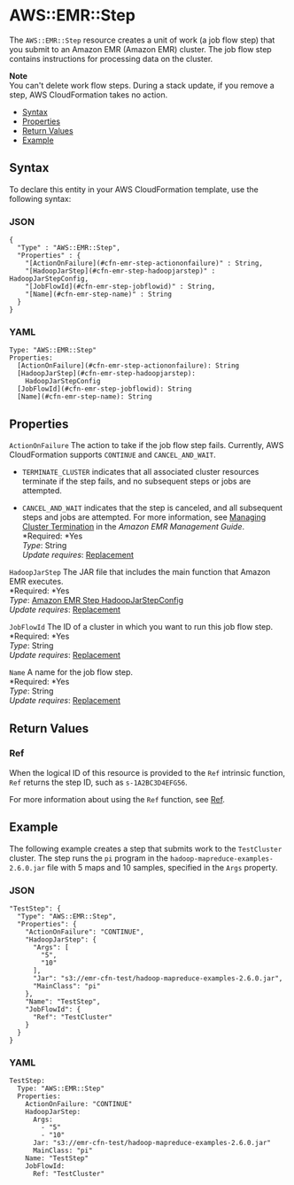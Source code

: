 # AWS::EMR::Step<a name="aws-resource-emr-step"></a>

The `AWS::EMR::Step` resource creates a unit of work \(a job flow step\) that you submit to an Amazon EMR \(Amazon EMR\) cluster\. The job flow step contains instructions for processing data on the cluster\.

**Note**  
You can't delete work flow steps\. During a stack update, if you remove a step, AWS CloudFormation takes no action\.


+ [Syntax](#aws-resource-emr-step-syntax)
+ [Properties](#w3ab2c21c10d633c11)
+ [Return Values](#w3ab2c21c10d633c13)
+ [Example](#w3ab2c21c10d633c15)

## Syntax<a name="aws-resource-emr-step-syntax"></a>

To declare this entity in your AWS CloudFormation template, use the following syntax:

### JSON<a name="aws-resource-emr-step-syntax.json"></a>

```
{
  "Type" : "AWS::EMR::Step",
  "Properties" : {
    "[ActionOnFailure](#cfn-emr-step-actiononfailure)" : String,
    "[HadoopJarStep](#cfn-emr-step-hadoopjarstep)" : HadoopJarStepConfig,
    "[JobFlowId](#cfn-emr-step-jobflowid)" : String,
    "[Name](#cfn-emr-step-name)" : String
  }
}
```

### YAML<a name="aws-resource-emr-step-syntax.yaml"></a>

```
Type: "AWS::EMR::Step"
Properties: 
  [ActionOnFailure](#cfn-emr-step-actiononfailure): String
  [HadoopJarStep](#cfn-emr-step-hadoopjarstep):
    HadoopJarStepConfig
  [JobFlowId](#cfn-emr-step-jobflowid): String
  [Name](#cfn-emr-step-name): String
```

## Properties<a name="w3ab2c21c10d633c11"></a>

`ActionOnFailure`  <a name="cfn-emr-step-actiononfailure"></a>
The action to take if the job flow step fails\. Currently, AWS CloudFormation supports `CONTINUE` and `CANCEL_AND_WAIT`\.  

+ `TERMINATE_CLUSTER` indicates that all associated cluster resources terminate if the step fails, and no subsequent steps or jobs are attempted\.

+ `CANCEL_AND_WAIT` indicates that the step is canceled, and all subsequent steps and jobs are attempted\.
For more information, see [Managing Cluster Termination](http://docs.aws.amazon.com//ElasticMapReduce/latest/ManagementGuide/UsingEMR_TerminationProtection.html) in the *Amazon EMR Management Guide*\.  
*Required: *Yes  
*Type*: String  
*Update requires*: [Replacement](using-cfn-updating-stacks-update-behaviors.md#update-replacement)

`HadoopJarStep`  <a name="cfn-emr-step-hadoopjarstep"></a>
The JAR file that includes the main function that Amazon EMR executes\.  
*Required: *Yes  
*Type*: [Amazon EMR Step HadoopJarStepConfig](aws-properties-emr-step-hadoopjarstepconfig.md)  
*Update requires*: [Replacement](using-cfn-updating-stacks-update-behaviors.md#update-replacement)

`JobFlowId`  <a name="cfn-emr-step-jobflowid"></a>
The ID of a cluster in which you want to run this job flow step\.  
*Required: *Yes  
*Type*: String  
*Update requires*: [Replacement](using-cfn-updating-stacks-update-behaviors.md#update-replacement)

`Name`  <a name="cfn-emr-step-name"></a>
A name for the job flow step\.  
*Required: *Yes  
*Type*: String  
*Update requires*: [Replacement](using-cfn-updating-stacks-update-behaviors.md#update-replacement)

## Return Values<a name="w3ab2c21c10d633c13"></a>

### Ref<a name="w3ab2c21c10d633c13b2"></a>

When the logical ID of this resource is provided to the `Ref` intrinsic function, `Ref` returns the step ID, such as `s-1A2BC3D4EFG56`\.

For more information about using the `Ref` function, see [Ref](intrinsic-function-reference-ref.md)\.

## Example<a name="w3ab2c21c10d633c15"></a>

The following example creates a step that submits work to the `TestCluster` cluster\. The step runs the `pi` program in the `hadoop-mapreduce-examples-2.6.0.jar` file with 5 maps and 10 samples, specified in the `Args` property\.

### JSON<a name="aws-resource-emr-step-example.json"></a>

```
"TestStep": {
  "Type": "AWS::EMR::Step",
  "Properties": {
    "ActionOnFailure": "CONTINUE",
    "HadoopJarStep": {
      "Args": [
        "5",
        "10"
      ],
      "Jar": "s3://emr-cfn-test/hadoop-mapreduce-examples-2.6.0.jar",
      "MainClass": "pi"
    },
    "Name": "TestStep",
    "JobFlowId": {
      "Ref": "TestCluster"
    }
  }
}
```

### YAML<a name="aws-resource-emr-step-example.yaml"></a>

```
TestStep: 
  Type: "AWS::EMR::Step"
  Properties: 
    ActionOnFailure: "CONTINUE"
    HadoopJarStep: 
      Args: 
        - "5"
        - "10"
      Jar: "s3://emr-cfn-test/hadoop-mapreduce-examples-2.6.0.jar"
      MainClass: "pi"
    Name: "TestStep"
    JobFlowId: 
      Ref: "TestCluster"
```